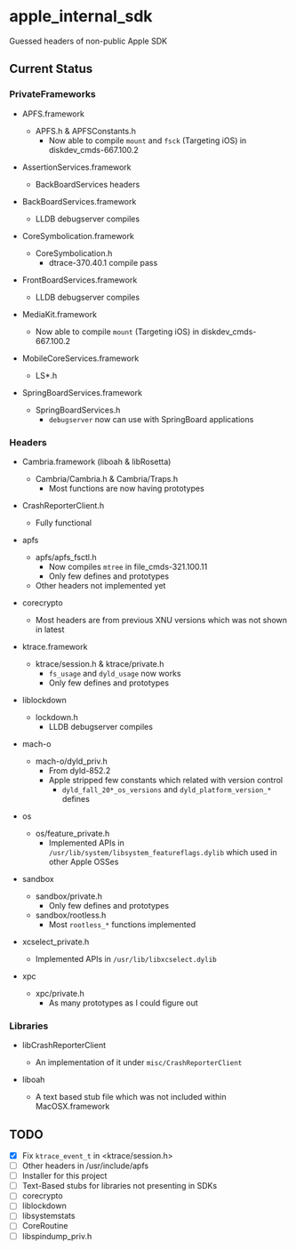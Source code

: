 # apple_internal_sdk
Guessed headers of non-public Apple SDK

## Current Status

### PrivateFrameworks

 - APFS.framework
    - APFS.h & APFSConstants.h
       - Now able to compile `mount` and `fsck` (Targeting iOS) in diskdev_cmds-667.100.2

 - AssertionServices.framework
    - BackBoardServices headers

 - BackBoardServices.framework
    - LLDB debugserver compiles

 - CoreSymbolication.framework
    - CoreSymbolication.h
       - dtrace-370.40.1 compile pass

 - FrontBoardServices.framework
    - LLDB debugserver compiles

 - MediaKit.framework
    - Now able to compile `mount` (Targeting iOS) in diskdev_cmds-667.100.2

 - MobileCoreServices.framework
    - LS*.h

 - SpringBoardServices.framework
    - SpringBoardServices.h
       - `debugserver` now can use with SpringBoard applications

### Headers

 - Cambria.framework (liboah & libRosetta)
    - Cambria/Cambria.h & Cambria/Traps.h
       - Most functions are now having prototypes

 - CrashReporterClient.h
    - Fully functional

 - apfs
    - apfs/apfs_fsctl.h
       - Now compiles `mtree` in file_cmds-321.100.11
       - Only few defines and prototypes
    - Other headers not implemented yet

 - corecrypto
    - Most headers are from previous XNU versions which was not shown in latest

 - ktrace.framework
    - ktrace/session.h & ktrace/private.h
       - `fs_usage` and `dyld_usage` now works
       - Only few defines and prototypes

 - liblockdown
    - lockdown.h
       - LLDB debugserver compiles

 - mach-o
    - mach-o/dyld_priv.h
       - From dyld-852.2
       - Apple stripped few constants which related with version control
          - `dyld_fall_20*_os_versions` and `dyld_platform_version_*` defines

 - os
    - os/feature_private.h
       - Implemented APIs in `/usr/lib/system/libsystem_featureflags.dylib` which used in other Apple OSSes

 - sandbox
    - sandbox/private.h
       - Only few defines and prototypes
    - sandbox/rootless.h
       - Most `rootless_*` functions implemented

 - xcselect_private.h
    - Implemented APIs in `/usr/lib/libxcselect.dylib`

 - xpc
    - xpc/private.h
       - As many prototypes as I could figure out

### Libraries

 - libCrashReporterClient
    - An implementation of it under `misc/CrashReporterClient`

 - liboah
    - A text based stub file which was not included within MacOSX.framework

## TODO

- [x] Fix `ktrace_event_t` in <ktrace/session.h>
- [ ] Other headers in /usr/include/apfs
- [ ] Installer for this project
- [ ] Text-Based stubs for libraries not presenting in SDKs
- [ ] corecrypto
- [ ] liblockdown
- [ ] libsystemstats
- [ ] CoreRoutine
- [ ] libspindump_priv.h
